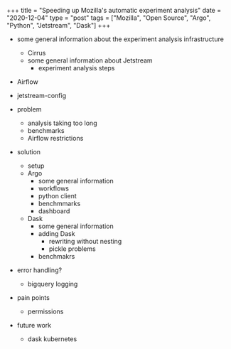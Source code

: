 +++
title = "Speeding up Mozilla's automatic experiment analysis"
date = "2020-12-04"
type = "post"
tags = ["Mozilla", "Open Source", "Argo", "Python", "Jetstream", "Dask"]
+++

* some general information about the experiment analysis infrastructure
	* Cirrus
	* some general information about Jetstream
		* experiment analysis steps
* Airflow
* jetstream-config

* problem
	* analysis taking too long
	* benchmarks
	* Airflow restrictions
* solution
	* setup
	* Argo
		* some general information
		* workflows
		* python client
		* benchmmarks
		* dashboard
	* Dask
		* some general information
		* adding Dask
			* rewriting without nesting
			* pickle problems
		* benchmakrs
* error handling?
	* bigquery logging
* pain points
	* permissions
* future work
	* dask kubernetes